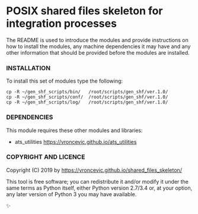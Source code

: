 # POSIX shared files skeleton for integration processes

The README is used to introduce the modules and provide instructions on
how to install the modules, any machine dependencies it may have and any
other information that should be provided before the modules are installed.

### INSTALLATION

To install this set of modules type the following:

```
cp -R ~/gen_shf_scripts/bin/   /root/scripts/gen_shf/ver.1.0/
cp -R ~/gen_shf_scripts/conf/  /root/scripts/gen_shf/ver.1.0/
cp -R ~/gen_shf_scripts/log/   /root/scripts/gen_shf/ver.1.0/
```

### DEPENDENCIES

This module requires these other modules and libraries:

* ats_utilities https://vroncevic.github.io/ats_utilities

### COPYRIGHT AND LICENCE

Copyright (C) 2019 by https://vroncevic.github.io/shared_files_skeleton/

This tool is free software; you can redistribute it and/or modify
it under the same terms as Python itself, either Python version 2.7/3.4 or,
at your option, any later version of Python 3 you may have available.

:sparkles:
